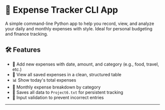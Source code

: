 # 💸 Expense Tracker CLI App

A simple command-line Python app to help you record, view, and analyze your daily and monthly expenses with style. Ideal for personal budgeting and finance tracking.

## 🛠️ Features

- 📅 Add new expenses with date, amount, and category (e.g., food, travel, etc.)
- 📄 View all saved expenses in a clean, structured table
- 📊 Show today's total expenses
- 📆 Monthly expense breakdown by category
- 💾 Saves all data to `Project6.txt` for persistent tracking
- 🧪 Input validation to prevent incorrect entries

---
